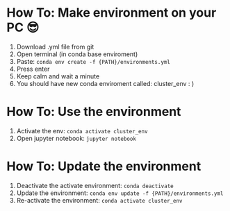 # How To: Make environment on your PC 😎
1. Download .yml file from git
2. Open terminal (in conda base enviroment)
3. Paste: `conda env create -f {PATH}/environments.yml`
4. Press enter
5. Keep calm and wait a minute
6. You should have new conda enviroment called: cluster_env : )

# How To: Use the environment
1. Activate the env: `conda activate cluster_env`
2. Open jupyter notebook: `jupyter notebook`

# How To: Update the environment
1. Deactivate the activate environment: `conda deactivate`
2. Update the environment: `conda env update -f {PATH}/environments.yml`
3. Re-activate the environment: `conda activate cluster_env`


